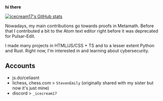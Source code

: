 **hi there**

[![icecream17's GitHub stats](https://github-readme-stats.vercel.app/api?username=icecream17&bg_color=30,e96443,904e95&title_color=fff&text_color=fff&hide_border=true)](https://github.com/anuraghazra/github-readme-stats)

<!--
**icecream17/icecream17** is a ✨ _special_ ✨ repository because its `README.md` (this file) appears on your GitHub profile.

Here are some ideas to get you started:

- 🔭 I’m currently working on ...
- 🌱 I’m currently learning ...
- 👯 I’m looking to collaborate on ...
- 🤔 I’m looking for help with ...
- 💬 Ask me about ...
- 📫 How to reach me: ...
- 😄 Pronouns: ...
- ⚡ Fun fact: ...
-->

Nowadays, my main contributions go towards proofs in Metamath. Before that I contributed a bit to the Atom text editor right before it was deprecated for Pulsar-Edit.

I made many projects in HTML/JS/CSS + TS and to a lesser extent Python and Rust. Right now, I'm interested in and learning about cybersecurity.

## Accounts

* js.do/celiasnt
* lichess, chess.com > `StevenEmily` (originally shared with my sister but now it's just mine)
* discord > `_icecream17`
